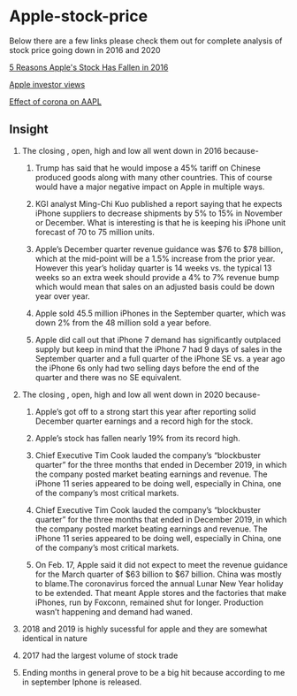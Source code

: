 # Apple-stock-price
 
Below there are a few links please check them out for complete analysis of stock price going down in 2016 and 2020

[5 Reasons Apple's Stock Has Fallen in 2016](https://www.forbes.com/sites/chuckjones/2016/11/16/5-reasons-apples-stock-has-fallen/#4e8aa6b5d391)

[Apple investor views](https://investor.apple.com/stock-price/default.aspx)

[Effect of corona on AAPL](https://www.cnbc.com/2020/03/10/coronavirus-apple-shares-looked-unstoppable-in-2020-until-the-outbreak.html)

## Insight

1. The closing , open, high and low all went down in 2016 because-
    
    1. Trump has said that he would impose a 45% tariff on Chinese produced goods along with many other countries. This of course would           have a major negative impact on Apple in multiple ways.
    
    2. KGI analyst Ming-Chi Kuo published a report saying that he expects iPhone suppliers to decrease shipments by 5% to 15% in November         or December. What is interesting is that he is keeping his iPhone unit forecast of 70 to 75 million units.
    
    3. Apple’s December quarter revenue guidance was $76 to $78 billion, which at the mid-point will be a 1.5% increase from the prior             year. However this year’s holiday quarter is 14 weeks vs. the typical 13 weeks so an extra week should provide a 4% to 7%     revenue         bump which would mean that sales on an adjusted basis could be down year over year. 
    
    4. Apple sold 45.5 million iPhones in the September quarter, which was down 2% from the 48 million sold a year before. 
    
    5. Apple did call out that iPhone 7 demand has significantly outplaced supply but keep in mind that the iPhone 7 had 9 days of sales        in the September quarter and a full quarter of the iPhone SE vs. a year ago the iPhone 6s only had two selling days before the          end of the quarter and there was no SE equivalent.
    
2. The closing , open, high and low all went down in 2020 because-

    1. Apple’s got off to a strong start this year after reporting solid December quarter earnings and a record high for the stock.
    
    2. Apple’s stock has fallen nearly 19% from its record high. 
    
    3. Chief Executive Tim Cook lauded the company’s “blockbuster quarter” for the three months that ended in December 2019, in which           the company posted market beating earnings and revenue. The iPhone 11 series appeared to be doing well, especially in China, one         of the company’s most critical markets. 
    
    4. Chief Executive Tim Cook lauded the company’s “blockbuster quarter” for the three months that ended in December 2019, in which            the company posted market beating earnings and revenue. The iPhone 11 series appeared to be doing well, especially in China,            one of the company’s most critical markets. 
    
    5. On Feb. 17, Apple said it did not expect to meet the revenue guidance for the March quarter of $63 billion to $67 billion. China         was mostly to blame.The coronavirus forced the annual Lunar New Year holiday to be extended. That meant Apple stores and the              factories that make iPhones, run by Foxconn, remained shut for longer. Production wasn’t happening and demand had waned. 
    
3. 2018 and 2019 is highly sucessful for apple and they are somewhat identical in nature

4. 2017 had the largest volume of stock trade

5. Ending months in general prove to be a big hit because according to me in september Iphone is released.
